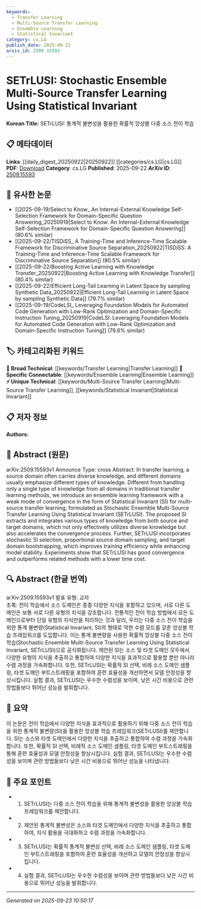 ```yaml
---
keywords:
  - Transfer Learning
  - Multi-Source Transfer Learning
  - Ensemble Learning
  - Statistical Invariant
category: cs.LG
publish_date: 2025-09-22
arxiv_id: 2509.15593
---
```


<!-- KEYWORD_LINKING_METADATA:
{
  "processed_timestamp": "2025-09-23T10:50:17.772117",
  "vocabulary_version": "1.0",
  "selected_keywords": [
    "Transfer Learning",
    "Multi-Source Transfer Learning",
    "Ensemble Learning",
    "Statistical Invariant"
  ],
  "rejected_keywords": [],
  "similarity_scores": {
    "Transfer Learning": 0.78,
    "Multi-Source Transfer Learning": 0.82,
    "Ensemble Learning": 0.77,
    "Statistical Invariant": 0.8
  },
  "extraction_method": "AI_prompt_based",
  "budget_applied": true,
  "candidates_json": {
    "candidates": [
      {
        "surface": "transfer learning",
        "canonical": "Transfer Learning",
        "aliases": [
          "domain adaptation",
          "knowledge transfer"
        ],
        "category": "broad_technical",
        "rationale": "Transfer Learning is a foundational concept that connects various domains and methods in machine learning.",
        "novelty_score": 0.45,
        "connectivity_score": 0.88,
        "specificity_score": 0.65,
        "link_intent_score": 0.78
      },
      {
        "surface": "multi-source transfer learning",
        "canonical": "Multi-Source Transfer Learning",
        "aliases": [
          "multi-domain transfer",
          "multi-source adaptation"
        ],
        "category": "unique_technical",
        "rationale": "This concept is central to the paper and represents a specific approach within transfer learning.",
        "novelty_score": 0.72,
        "connectivity_score": 0.7,
        "specificity_score": 0.8,
        "link_intent_score": 0.82
      },
      {
        "surface": "ensemble learning framework",
        "canonical": "Ensemble Learning",
        "aliases": [
          "ensemble methods",
          "ensemble approach"
        ],
        "category": "specific_connectable",
        "rationale": "Ensemble Learning is a key technique that enhances model performance by combining multiple models.",
        "novelty_score": 0.5,
        "connectivity_score": 0.85,
        "specificity_score": 0.7,
        "link_intent_score": 0.77
      },
      {
        "surface": "statistical invariant",
        "canonical": "Statistical Invariant",
        "aliases": [
          "SI",
          "statistical consistency"
        ],
        "category": "unique_technical",
        "rationale": "The concept of Statistical Invariant is novel and crucial for the proposed method in the paper.",
        "novelty_score": 0.78,
        "connectivity_score": 0.65,
        "specificity_score": 0.85,
        "link_intent_score": 0.8
      }
    ],
    "ban_list_suggestions": [
      "method",
      "experiment",
      "performance",
      "process",
      "framework"
    ]
  },
  "decisions": [
    {
      "candidate_surface": "transfer learning",
      "resolved_canonical": "Transfer Learning",
      "decision": "linked",
      "scores": {
        "novelty": 0.45,
        "connectivity": 0.88,
        "specificity": 0.65,
        "link_intent": 0.78
      }
    },
    {
      "candidate_surface": "multi-source transfer learning",
      "resolved_canonical": "Multi-Source Transfer Learning",
      "decision": "linked",
      "scores": {
        "novelty": 0.72,
        "connectivity": 0.7,
        "specificity": 0.8,
        "link_intent": 0.82
      }
    },
    {
      "candidate_surface": "ensemble learning framework",
      "resolved_canonical": "Ensemble Learning",
      "decision": "linked",
      "scores": {
        "novelty": 0.5,
        "connectivity": 0.85,
        "specificity": 0.7,
        "link_intent": 0.77
      }
    },
    {
      "candidate_surface": "statistical invariant",
      "resolved_canonical": "Statistical Invariant",
      "decision": "linked",
      "scores": {
        "novelty": 0.78,
        "connectivity": 0.65,
        "specificity": 0.85,
        "link_intent": 0.8
      }
    }
  ]
}
-->

# SETrLUSI: Stochastic Ensemble Multi-Source Transfer Learning Using Statistical Invariant

**Korean Title:** SETrLUSI: 통계적 불변성을 활용한 확률적 앙상블 다중 소스 전이 학습

## 📋 메타데이터

**Links**: [[daily_digest_20250922|20250922]] [[categories/cs.LG|cs.LG]]
**PDF**: [Download](https://arxiv.org/pdf/2509.15593.pdf)
**Category**: cs.LG
**Published**: 2025-09-22
**ArXiv ID**: [2509.15593](https://arxiv.org/abs/2509.15593)

## 🔗 유사한 논문
- [[2025-09-19/Select to Know_ An Internal-External Knowledge Self-Selection Framework for Domain-Specific Question Answering_20250919|Select to Know: An Internal-External Knowledge Self-Selection Framework for Domain-Specific Question Answering]] (80.6% similar)
- [[2025-09-22/TISDiSS_ A Training-Time and Inference-Time Scalable Framework for Discriminative Source Separation_20250922|TISDiSS: A Training-Time and Inference-Time Scalable Framework for Discriminative Source Separation]] (80.5% similar)
- [[2025-09-22/Boosting Active Learning with Knowledge Transfer_20250922|Boosting Active Learning with Knowledge Transfer]] (80.4% similar)
- [[2025-09-22/Efficient Long-Tail Learning in Latent Space by sampling Synthetic Data_20250922|Efficient Long-Tail Learning in Latent Space by sampling Synthetic Data]] (79.7% similar)
- [[2025-09-19/CodeLSI_ Leveraging Foundation Models for Automated Code Generation with Low-Rank Optimization and Domain-Specific Instruction Tuning_20250919|CodeLSI: Leveraging Foundation Models for Automated Code Generation with Low-Rank Optimization and Domain-Specific Instruction Tuning]] (79.6% similar)

## 🏷️ 카테고리화된 키워드
**🧠 Broad Technical**: [[keywords/Transfer Learning|Transfer Learning]]
**🔗 Specific Connectable**: [[keywords/Ensemble Learning|Ensemble Learning]]
**⚡ Unique Technical**: [[keywords/Multi-Source Transfer Learning|Multi-Source Transfer Learning]], [[keywords/Statistical Invariant|Statistical Invariant]]

## 📋 저자 정보

**Authors:** 

## 📄 Abstract (원문)

arXiv:2509.15593v1 Announce Type: cross 
Abstract: In transfer learning, a source domain often carries diverse knowledge, and different domains usually emphasize different types of knowledge. Different from handling only a single type of knowledge from all domains in traditional transfer learning methods, we introduce an ensemble learning framework with a weak mode of convergence in the form of Statistical Invariant (SI) for multi-source transfer learning, formulated as Stochastic Ensemble Multi-Source Transfer Learning Using Statistical Invariant (SETrLUSI). The proposed SI extracts and integrates various types of knowledge from both source and target domains, which not only effectively utilizes diverse knowledge but also accelerates the convergence process. Further, SETrLUSI incorporates stochastic SI selection, proportional source domain sampling, and target domain bootstrapping, which improves training efficiency while enhancing model stability. Experiments show that SETrLUSI has good convergence and outperforms related methods with a lower time cost.

## 🔍 Abstract (한글 번역)

arXiv:2509.15593v1 발표 유형: 교차  
초록: 전이 학습에서 소스 도메인은 종종 다양한 지식을 포함하고 있으며, 서로 다른 도메인은 보통 서로 다른 유형의 지식을 강조합니다. 전통적인 전이 학습 방법에서 모든 도메인으로부터 단일 유형의 지식만을 처리하는 것과 달리, 우리는 다중 소스 전이 학습을 위한 통계 불변량(Statistical Invariant, SI)의 형태로 약한 수렴 모드를 갖춘 앙상블 학습 프레임워크를 도입합니다. 이는 통계 불변량을 사용한 확률적 앙상블 다중 소스 전이 학습(Stochastic Ensemble Multi-Source Transfer Learning Using Statistical Invariant, SETrLUSI)으로 공식화됩니다. 제안된 SI는 소스 및 타겟 도메인 모두에서 다양한 유형의 지식을 추출하고 통합하여 다양한 지식을 효과적으로 활용할 뿐만 아니라 수렴 과정을 가속화합니다. 또한, SETrLUSI는 확률적 SI 선택, 비례 소스 도메인 샘플링, 타겟 도메인 부트스트래핑을 포함하여 훈련 효율성을 개선하면서 모델 안정성을 향상시킵니다. 실험 결과, SETrLUSI는 우수한 수렴성을 보이며, 낮은 시간 비용으로 관련 방법들보다 뛰어난 성능을 발휘합니다.

## 📝 요약

이 논문은 전이 학습에서 다양한 지식을 효과적으로 활용하기 위해 다중 소스 전이 학습을 위한 통계적 불변량(SI)을 활용한 앙상블 학습 프레임워크(SETrLUSI)를 제안합니다. SI는 소스와 타겟 도메인에서 다양한 지식을 추출하고 통합하여 수렴 과정을 가속화합니다. 또한, 확률적 SI 선택, 비례적 소스 도메인 샘플링, 타겟 도메인 부트스트래핑을 통해 훈련 효율성과 모델 안정성을 향상시킵니다. 실험 결과, SETrLUSI는 우수한 수렴성을 보이며 관련 방법들보다 낮은 시간 비용으로 뛰어난 성능을 나타냅니다.

## 🎯 주요 포인트

- 1. SETrLUSI는 다중 소스 전이 학습을 위해 통계적 불변성을 활용한 앙상블 학습 프레임워크를 제안합니다.
- 2. 제안된 통계적 불변성은 소스와 타겟 도메인에서 다양한 지식을 추출하고 통합하여, 지식 활용을 극대화하고 수렴 과정을 가속화합니다.
- 3. SETrLUSI는 확률적 통계적 불변성 선택, 비례 소스 도메인 샘플링, 타겟 도메인 부트스트래핑을 포함하여 훈련 효율성을 개선하고 모델의 안정성을 향상시킵니다.
- 4. 실험 결과, SETrLUSI는 우수한 수렴성을 보이며 관련 방법들보다 낮은 시간 비용으로 뛰어난 성능을 발휘합니다.


---

*Generated on 2025-09-23 10:50:17*